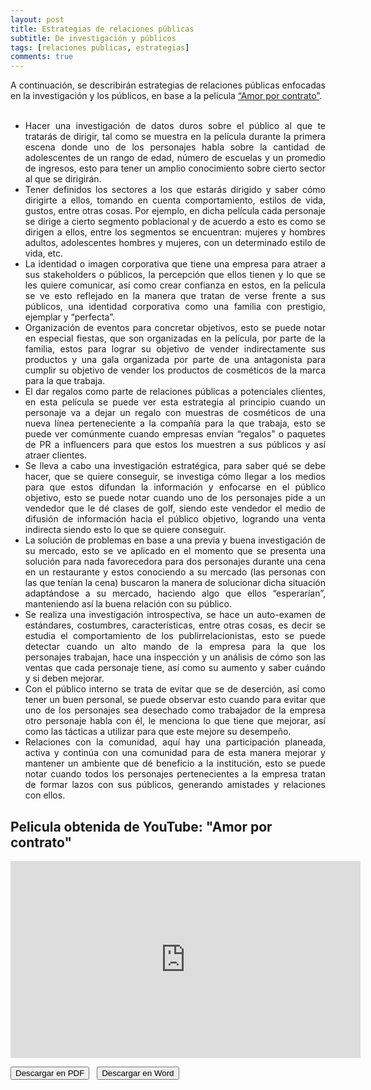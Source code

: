 ```yaml
---
layout: post
title: Estrategias de relaciones públicas
subtitle: De investigación y públicos
tags: [relaciones publicas, estrategias]
comments: true
---
```


<div style="text-align:justify">
A continuación, se describirán estrategias de relaciones públicas enfocadas en la investigación y los públicos, en base a la película <a href="#item1">“Amor por contrato”</a>.<br><br>

<ul>
<li> Hacer una investigación de datos duros sobre el público al que te tratarás de dirigir, tal como se muestra en la película durante la primera escena donde uno de los personajes habla sobre la cantidad de adolescentes de un rango de edad, número de escuelas y un promedio de ingresos, esto para tener un amplio conocimiento sobre cierto sector al que se dirigirán.</li>

<li> Tener definidos los sectores a los que estarás dirigido y saber cómo dirigirte a ellos, tomando en cuenta comportamiento, estilos de vida, gustos, entre
otras cosas. Por ejemplo, en dicha película cada personaje se dirige a cierto segmento poblacional y de acuerdo a esto es como se dirigen a ellos, entre los segmentos se encuentran: mujeres y hombres adultos, adolescentes hombres y mujeres, con un determinado estilo de vida, etc.</li>

<li> La identidad o imagen corporativa que tiene una empresa para atraer a sus stakeholders o públicos, la percepción que ellos tienen y lo que se les quiere comunicar, así como crear confianza en estos, en la película se ve esto reflejado en la manera que tratan de verse frente a sus públicos, una identidad corporativa como una familia con prestigio, ejemplar y “perfecta”.</li>

<li> Organización de eventos para concretar objetivos, esto se puede notar en especial fiestas, que son organizadas en la película, por parte de la familia, estos para lograr su objetivo de vender indirectamente sus productos y una gala organizada por parte de una antagonista para cumplir su objetivo de vender los productos de cosméticos de la marca para la que trabaja.</li>

<li> El dar regalos como parte de relaciones públicas a potenciales clientes, en esta película se puede ver esta estrategia al principio cuando un personaje va a dejar un regalo con muestras de cosméticos de una nueva línea perteneciente a la compañía para la que trabaja, esto se puede ver comúnmente cuando empresas envían “regalos” o paquetes de PR a influencers para que estos los muestren a sus públicos y así atraer clientes.</li>

<li> Se lleva a cabo una investigación estratégica, para saber qué se debe hacer, que se quiere conseguir, se investiga cómo llegar a los medios para que estos difundan la información y enfocarse en el público objetivo, esto se puede notar cuando uno de los personajes pide a un vendedor que le dé clases de golf, siendo este vendedor el medio de difusión de información hacia el público objetivo, logrando una venta indirecta siendo esto lo que se quiere conseguir.</li>

<li> La solución de problemas en base a una previa y buena investigación de su mercado, esto se ve aplicado en el momento que se presenta una solución para nada favorecedora para dos personajes durante una cena en un restaurante y estos conociendo a su mercado (las personas con las que tenían la cena) buscaron la manera de solucionar dicha situación adaptándose a su mercado, haciendo algo que ellos “esperarían”, manteniendo así la buena relación con su público.</li>

<li> Se realiza una investigación introspectiva, se hace un auto-examen de estándares, costumbres, características, entre otras cosas, es decir se estudia el comportamiento de los publirrelacionistas, esto se puede detectar cuando un alto mando de la empresa para la que los personajes trabajan, hace una inspección y un análisis de cómo son las ventas que cada personaje tiene, así como su aumento y saber cuándo y si deben mejorar.</li>

<li> Con el público interno se trata de evitar que se de deserción, así como tener un buen personal, se puede observar esto cuando para evitar que uno de los personajes sea desechado como trabajador de la empresa otro personaje habla con él, le menciona lo que tiene que mejorar, así como las tácticas a utilizar para que este mejore su desempeño.</li>

<li>Relaciones con la comunidad, aquí hay una participación planeada, activa y continúa con una comunidad para de esta manera mejorar y mantener un ambiente que dé beneficio a la institución, esto se puede notar cuando todos los personajes pertenecientes a la empresa tratan de formar lazos con sus públicos, generando amistades y relaciones con ellos.</li>
</ul>
</div>

<a name="item1"></a> 
## Pelicula obtenida de YouTube: "Amor por contrato"

<iframe width="560" height="315" src="https://www.youtube.com/embed/uH_RmQOczyU" title="YouTube video player" frameborder="0" allow="accelerometer; autoplay; clipboard-write; encrypted-media; gyroscope; picture-in-picture" allowfullscreen></iframe>


<button name="PDF" class="btn-adn"> <a style="text-decoration:none; color: inherit" href="https://katherig.github.io/files/Estrategias-de-investigación-y-públicos.pdf">Descargar en PDF</a> </button> &nbsp; <button name="Word" class="btn-adn"> <a style="text-decoration:none; color: inherit" href="https://katherig.github.io/files/Estrategias-de-investigación-y-públicos.docx">Descargar en Word</a> </button>



